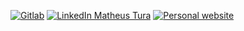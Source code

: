 [![Gitlab](https://shields.io/badge/gitlab-matheus_tura-orange?logo=gitlab&style=flat)](https://gitlab.com/matheus-tura)  [![LinkedIn Matheus Tura](https://img.shields.io/badge/matheus%20tura-blue?style=flat&logo=linkedin&logoColor=white)](https://www.linkedin.com/in/matheus-tura/) [![Personal website](https://img.shields.io/badge/visit-zatura.me-black)](https://zatura.me)
<!--
**Zatura/Zatura** is a ✨ _special_ ✨ repository because its `README.md` (this file) appears on your GitHub profile.

Here are some ideas to get you started:

- 🔭 I’m currently working on ...
- 🌱 I’m currently learning ...
- 👯 I’m looking to collaborate on ...
- 🤔 I’m looking for help with ...
- 💬 Ask me about ...
- 📫 How to reach me: ...
- 😄 Pronouns: ...
- ⚡ Fun fact: ...
-->
